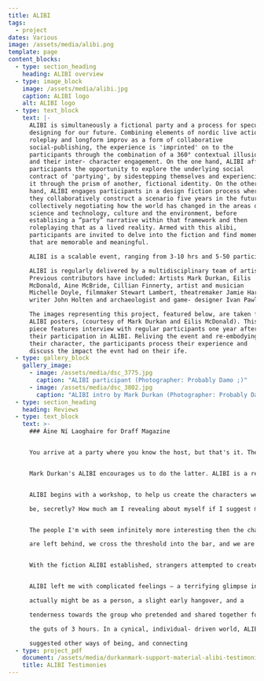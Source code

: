 ```yaml
---
title: ALIBI
tags:
  - project
dates: Various
image: /assets/media/alibi.png
template: page
content_blocks:
  - type: section_heading
    heading: ALIBI overview
  - type: image_block
    image: /assets/media/alibi.jpg
    caption: ALIBI logo
    alt: ALIBI logo
  - type: text_block
    text: |-
      ALIBI is simultaneously a fictional party and a process for speculatively
      designing for our future. Combining elements of nordic live action
      roleplay and longform improv as a form of collaborative
      social-publishing, the experience is 'imprinted' on to the
      participants through the combination of a 360° contextual illusion
      and their inter- character engagement. On the one hand, ALIBI affords
      participants the opportunity to explore the underlying social
      contract of 'partying', by sidestepping themselves and experiencing
      it through the prism of another, fictional identity. On the other
      hand, ALIBI engages participants in a design fiction process where
      they collaboratively construct a scenario five years in the future,
      collectively negotiating how the world has changed in the areas of
      science and technology, culture and the environment, before
      establising a “party” narrative within that framework and then
      roleplaying that as a lived reality. Armed with this alibi,
      participants are invited to delve into the fiction and find moments
      that are memorable and meaningful. 

      ALIBI is a scalable event, ranging from 3-10 hrs and 5-50 participants. 

      ALIBI is regularly delivered by a multidisciplinary team of artists.
      Previous contributors have included: Artists Mark Durkan, Eilis
      McDonald, Aine McBride, Cillian Finnerty, artist and musician
      Michelle Doyle, filmmaker Stewart Lambert, theatremaker Jamie Harper,
      writer John Holten and archaeologist and game- designer Ivan Pawle. 

      The images representing this project, featured below, are taken from
      ALIBI posters, (courtesy of Mark Durkan and Eilis McDonald). This
      piece features interview with regular participants one year after
      their participation in ALIBI. Reliving the event and re-embodying
      their character, the participants process their experience and
      discuss the impact the evnt had on their ife.
  - type: gallery_block
    gallery_image:
      - image: /assets/media/dsc_3775.jpg
        caption: "ALIBI participant (Photographer: Probably Damo ;)"
      - image: /assets/media/dsc_3802.jpg
        caption: "ALIBI intro by Mark Durkan (Photographer: Probably Damo ;)"
  - type: section_heading
    heading: Reviews
  - type: text_block
    text: >-
      ### Áine Ní Laoghaire for Draff Magazine


      You arrive at a party where you know the host, but that's it. The host is  nowhere to be seen, everyone else is really cool looking and laughing in groups, and you have no idea what to do now. Take out your phone? Go hide out in the bathroom for a while? How many of us would feel free enough to go and engage with a total stranger? 


      Mark Durkan's ALIBI encourages us to do the latter. ALIBI is a reality fiction experience, lasting 3 hours, partially inspired by the cultural practice of LARP, or Live Action Role Playing. The setting is a bar, and we, the participants, have been invited to attend a party there. Personally, there are few things I hate more than a party full of strangers, and yet when I arrived at Project Bar, there was an intimidatingly large group of participants there, waiting to create a fictional world with other complete strangers. 


      ALIBI begins with a workshop, to help us create the characters we'll play later on in the night. We are grouped, given reasons to be in the bar, give ourselves new names and identities. There are no restrictions given to the type of characters we can create, but it's intriguing to wonder what we are basing these decisions on. What do these decisions say about the people we really are, or really want to

      be, secretly? How much am I revealing about myself if I suggest my character is, say, shallow, or needy? How much have I revealed of myself by even considering that? 


      The people I'm with seem infinitely more interesting then the characters they're going to be playing in the game, and I'm a little bit sad I can't be at a party with them instead. But the workshop ends, phones

      are left behind, we cross the threshold into the bar, and we are no longer ourselves. I am now Irene, who likes to introduce herself as Irina, and I stay Irene until the party ends... mostly. 


      With the fiction ALIBI established, strangers attempted to create and become part of a community. Despite the reality of the odd situation we were in, no one around me blatantly broke the fiction. There was something deeply genuine in this unspoken agreement, and as a rule, despite the freedom to behave however we wished, people were kind to one another. But despite the freedom and the set up offered, the more I tried to 'be' my character, the more detached I felt from what was really happening. The longer I spent at the ALIBI party, the more I searched for meaningful connections, or conversations...which is exactly how parties tend to play out for me in real life too. 


      ALIBI left me with complicated feelings – a terrifying glimpse into who I

      actually might be as a person, a slight early hangover, and a

      tenderness towards the group who pretended and shared together for

      the guts of 3 hours. In a cynical, individual- driven world, ALIBI

      suggested other ways of being, and connecting
  - type: project_pdf
    document: /assets/media/durkanmark-support-material-alibi-testimonies.pdf
    title: ALIBI Testimonies
---
```

